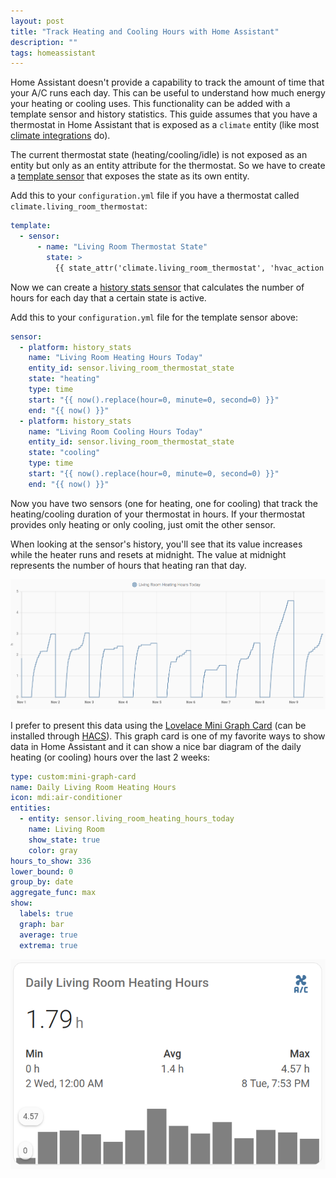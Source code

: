 ```yaml
---
layout: post
title: "Track Heating and Cooling Hours with Home Assistant"
description: ""
tags: homeassistant
---
```


Home Assistant doesn't provide a capability to track the amount of time that your A/C runs each day. This can be useful to understand how much energy your heating or cooling uses. This functionality can be added with a template sensor and history statistics. This guide assumes that you have a thermostat in Home Assistant that is exposed as a `climate` entity (like most [climate integrations](https://www.home-assistant.io/integrations/#climate) do).

The current thermostat state (heating/cooling/idle) is not exposed as an entity but only as an entity attribute for the thermostat. So we have to create a [template sensor](https://www.home-assistant.io/integrations/template/) that exposes the state as its own entity.

Add this to your `configuration.yml` file if you have a thermostat called `climate.living_room_thermostat`: 

```yaml
template:
  - sensor:
      - name: "Living Room Thermostat State"
        state: >
          {{ state_attr('climate.living_room_thermostat', 'hvac_action') }}
```

Now we can create a [history stats sensor](https://www.home-assistant.io/integrations/history_stats/) that calculates the number of hours for each day that a certain state is active.

Add this to your `configuration.yml` file for the template sensor above: 

```yaml
sensor:
  - platform: history_stats
    name: "Living Room Heating Hours Today"
    entity_id: sensor.living_room_thermostat_state
    state: "heating"
    type: time
    start: "{{ now().replace(hour=0, minute=0, second=0) }}"
    end: "{{ now() }}"
  - platform: history_stats
    name: "Living Room Cooling Hours Today"
    entity_id: sensor.living_room_thermostat_state
    state: "cooling"
    type: time
    start: "{{ now().replace(hour=0, minute=0, second=0) }}"
    end: "{{ now() }}"
```

Now you have two sensors (one for heating, one for cooling) that track the heating/cooling duration of your thermostat in hours. If your thermostat provides only heating or only cooling, just omit the other sensor.

When looking at the sensor's history, you'll see that its value increases while the heater runs and resets at midnight. The value at midnight represents the number of hours that heating ran that day.

![Heating Hours History in Home Assistant](/assets/images/home-assistant-heating-sensor-history.png)

I prefer to present this data using the [Lovelace Mini Graph Card](https://github.com/kalkih/mini-graph-card) (can be installed through [HACS](https://hacs.xyz)). This graph card is one of my favorite ways to show data in Home Assistant and it can show a nice bar diagram of the daily heating (or cooling) hours over the last 2 weeks:

```yaml
type: custom:mini-graph-card
name: Daily Living Room Heating Hours
icon: mdi:air-conditioner
entities:
  - entity: sensor.living_room_heating_hours_today
    name: Living Room
    show_state: true
    color: gray
hours_to_show: 336
lower_bound: 0
group_by: date
aggregate_func: max
show:
  labels: true
  graph: bar
  average: true
  extrema: true
```

![Heating Hours Graph in Home Assistant](/assets/images/home-assistant-heating-hours-graph.png)
